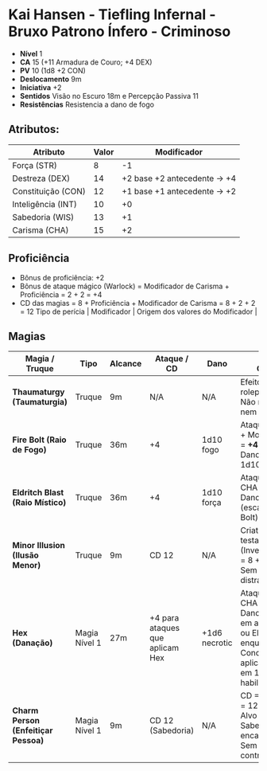# Kai Hansen - Tiefling Infernal - Bruxo Patrono Ínfero - Criminoso

- **Nível** 1
- **CA** 15 (+11 Armadura de Couro; +4 DEX)
- **PV** 10 (1d8 +2 CON)
- **Deslocamento** 9m
- **Iniciativa** +2
- **Sentidos** Visão no Escuro 18m e Percepção Passiva 11
- **Resistências** Resistencia a dano de fogo

## Atributos:

| Atributo           | Valor | Modificador                 |
| ------------------ | ----- | --------------------------- |
| Força (STR)        | 8     | -1                          |
| Destreza (DEX)     | 14    | +2 base +2 antecedente → +4 |
| Constituição (CON) | 12    | +1 base +1 antecedente → +2 |
| Inteligência (INT) | 10    | +0                          |
| Sabedoria (WIS)    | 13    | +1                          |
| Carisma (CHA)      | 15    | +2                          |

## Proficiência

- Bônus de proficiência: +2
- Bônus de ataque mágico (Warlock) = Modificador de Carisma + Proficiência = 2 + 2 = +4
- CD das magias = 8 + Proficiência + Modificador de Carisma = 8 + 2 + 2 = 12
Tipo de perícia | Modificador | Origem dos valores do Modificador |

## Magias

| Magia / Truque                       | Tipo          | Alcance | Ataque / CD                     | Dano          | Cálculo / Observações                                                                                                                                                                    |
| ------------------------------------ | ------------- | ------- | ------------------------------- | ------------- | ---------------------------------------------------------------------------------------------------------------------------------------------------------------------------------------- |
| **Thaumaturgy (Taumaturgia)**        | Truque        | 9m   | N/A                             | N/A           | Efeito de roleplay/intimidação. Não requer ataque nem dano.                                                                                                                              |
| **Fire Bolt (Raio de Fogo)**         | Truque        | 36m  | +4                              | 1d10 fogo     | Ataque: +Proficiência + Mod CHA = +2 + 2 = **+4**<br>Dano: 1d10 (escala 1d10 a cada 5 níveis)                                                                                            |
| **Eldritch Blast (Raio Místico)**    | Truque        | 36m  | +4                              | 1d10 força    | Ataque: +Prof + Mod CHA = +4<br>Dano: 1d10 força (escala igual ao Fire Bolt)                                                                                                             |
| **Minor Illusion (Ilusão Menor)**    | Truque        | 9m   | CD 12                           | N/A           | Criaturas podem testar INT (Investigation) vs CD = 8 + Prof + CHA = 12<br>Sem dano, efeito de distração/camuflagem                                                                       |
| **Hex (Danação)**                    | Magia Nível 1 | 27m  | +4 para ataques que aplicam Hex | +1d6 necrotic | Ataque: +Prof + Mod CHA = +4<br>Dano: +1d6 necrotic em ataques de arma ou Eldritch Blast enquanto Hex ativo<br>Concentração, 1 hora, aplica desvantagem em 1 teste de habilidade do alvo |
| **Charm Person (Enfeitiçar Pessoa)** | Magia Nível 1 | 9m   | CD 12 (Sabedoria)               | N/A           | CD = 8 + Prof + CHA = 12<br>Alvo faz teste de Sabedoria, falha → encantado 1 hora<br>Sem dano, efeito de controle social                                                                 |

